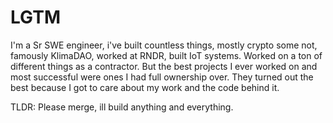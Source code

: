 # LGTM
I'm a Sr SWE engineer, i've built countless things, mostly crypto some not, famously KlimaDAO, worked at RNDR, built IoT systems. Worked on a ton of different things as a contractor. 
But the best projects I ever worked on and most successful were ones I had full ownership over. They turned out the best because I got to care about my work and the code behind it. 

TLDR: Please merge, ill build anything and everything.
